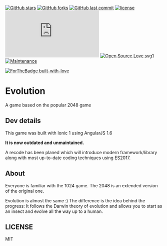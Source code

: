 [![GitHub stars](https://img.shields.io/github/stars/scriptex/Evolution.svg?style=social&label=Stars)](https://github.com/scriptex/Evolution)
[![GitHub forks](https://img.shields.io/github/forks/scriptex/Evolution.svg?style=social&label=Fork)](https://github.com/scriptex/Evolution/network#fork-destination-box)
[![GitHub last commit](https://img.shields.io/github/last-commit/scriptex/Evolution.svg)](https://github.com/scriptex/Evolution/commits/master)
[![license](https://img.shields.io/github/license/scriptex/Evolution.svg)](https://github.com/scriptex/Evolution)
[![Analytics](https://ga-beacon.appspot.com/UA-83446952-1/github.com/scriptex/Evolution/README.md)](https://github.com/scriptex/Evolution/)
[![Open Source Love svg1](https://badges.frapsoft.com/os/v1/open-source.svg?v=103)](https://github.com/scriptex/Evolution/)
[![Maintenance](https://img.shields.io/badge/Maintained%3F-yes-green.svg)](https://github.com/scriptex/Evolution/webpack.config.js/graphs/commit-activity)

[![ForTheBadge built-with-love](http://ForTheBadge.com/images/badges/built-with-love.svg)](https://github.com/scriptex/)

# Evolution

A game based on the popular 2048 game

## Dev details

This game was built with Ionic 1 using AngularJS 1.6

**It is now outdated and unmaintained.**

A recode has been planed which will introduce modern framework/library along with most up-to-date coding techniques using ES2017.

## About

Everyone is familiar with the 1024 game. The 2048 is an extended version of the original one.

Evolution is almost the same :) The difference is the idea behind the progress: It follows the Darwin theory of evolution and allows you to start as an insect and evolve all the way up to a human.

## LICENSE

MIT
